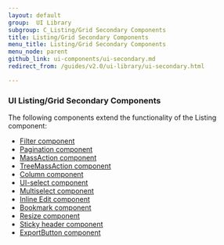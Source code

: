 ```yaml
---
layout: default
group:  UI Library
subgroup: C_Listing/Grid Secondary Components
title: Listing/Grid Secondary Components
menu_title: Listing/Grid Secondary Components
menu_node: parent
github_link: ui-components/ui-secondary.md
redirect_from: /guides/v2.0/ui-library/ui-secondary.html

---
```


<h3>UI Listing/Grid Secondary Components</h3>

The following components extend the functionality of the Listing component:

  * <a href="{{ site.gdeurl21 }}ui-components/ui-secondary-filter.html">Filter component</a>
  * <a href="{{ site.gdeurl21 }}ui-components/ui-secondary-pagination.html">Pagination component</a>
  * <a href="{{ site.gdeurl21 }}ui-components/ui-secondary-massaction.html">MassAction component</a>
  * <a href="{{ site.gdeurl21 }}ui-components/ui-secondary-treemass.html">TreeMassAction component</a>
  * <a href="{{ site.gdeurl21 }}ui-components/ui-secondary-column.html">Column component</a>
  * <a href="{{ site.gdeurl21 }}ui-components/ui-secondary-uiselect.html">UI-select component</a>
  * <a href="{{ site.gdeurl21 }}ui-components/ui-secondary-multi.html">Multiselect component</a>
  * <a href="{{ site.gdeurl21 }}ui-components/ui-secondary-inline.html">Inline Edit component</a>
  * <a href="{{ site.gdeurl21 }}ui-components/ui-secondary-bookmark.html">Bookmark component</a>
  * <a href="{{ site.gdeurl21 }}ui-components/ui-secondary-resize.html">Resize component</a>
  * <a href="{{ site.gdeurl21 }}ui-components/ui-secondary-header.html">Sticky header component</a>
  * <a href="{{ site.gdeurl21 }}ui-components/ui-export.html">ExportButton component</a>